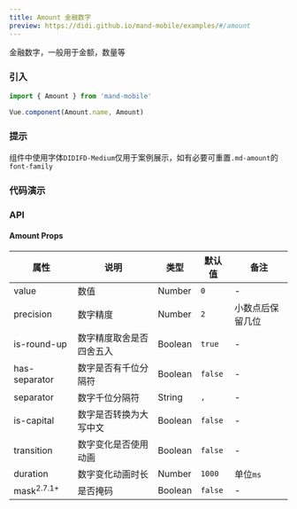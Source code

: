 ```yaml
---
title: Amount 金融数字
preview: https://didi.github.io/mand-mobile/examples/#/amount
---
```


金融数字，一般用于金额，数量等

### 引入

```javascript
import { Amount } from 'mand-mobile'

Vue.component(Amount.name, Amount)
```

### 提示

组件中使用字体`DIDIFD-Medium`仅用于案例展示，如有必要可重置`.md-amount`的`font-family`

### 代码演示
<!-- DEMO -->

### API

#### Amount Props
|属性 | 说明 | 类型 | 默认值 | 备注 |
|----|-----|------|------|------|
|value|数值|Number|`0`|-|
|precision|数字精度|Number|`2`|小数点后保留几位|
|is-round-up|数字精度取舍是否四舍五入|Boolean|`true`|-|
|has-separator|数字是否有千位分隔符|Boolean|`false`|-|
|separator|数字千位分隔符|String|`,`|-|
|is-capital|数字是否转换为大写中文|Boolean|`false`|-|
|transition|数字变化是否使用动画|Boolean|`false`|-|
|duration|数字变化动画时长|Number|`1000`|单位`ms`|
|mask<sup class="version-after">2.7.1+</sup> |是否掩码|Boolean|`false`|-|
